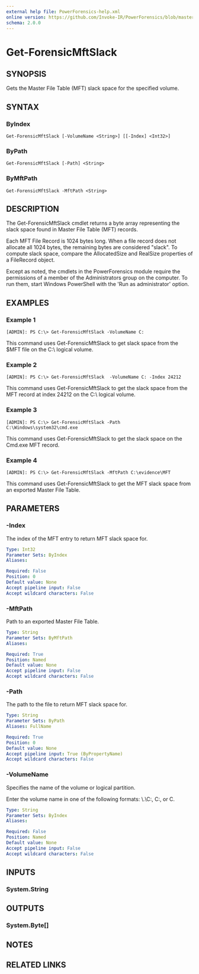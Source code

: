 ```yaml
---
external help file: PowerForensics-help.xml
online version: https://github.com/Invoke-IR/PowerForensics/blob/master/Modules/PowerForensics/docs/Get-ForensicMftSlack.md
schema: 2.0.0
---
```


# Get-ForensicMftSlack

## SYNOPSIS
Gets the Master File Table (MFT) slack space for the specified volume.

## SYNTAX

### ByIndex
```
Get-ForensicMftSlack [-VolumeName <String>] [[-Index] <Int32>]
```

### ByPath
```
Get-ForensicMftSlack [-Path] <String>
```

### ByMftPath
```
Get-ForensicMftSlack -MftPath <String>
```

## DESCRIPTION
The Get-ForensicMftSlack cmdlet returns a byte array representing the slack space found in Master File Table (MFT) records.

Each MFT File Record is 1024 bytes long. When a file record does not allocate all 1024 bytes, the remaining bytes are considered "slack". To compute slack space, compare the AllocatedSize and RealSize properties of a FileRecord object.

Except as noted, the cmdlets in the PowerForensics module require the permissions of a member of the Administrators group on the computer. To run them, start Windows PowerShell with the 'Run as administrator' option.

## EXAMPLES

### Example 1
```
[ADMIN]: PS C:\> Get-ForensicMftSlack -VolumeName C:
```

This command uses Get-ForensicMftSlack to get slack space from the $MFT file on the C:\ logical volume.

### Example 2
```
[ADMIN]: PS C:\> Get-ForensicMftSlack  -VolumeName C: -Index 24212
```

This command uses Get-ForensicMftSlack to get the slack space from the MFT record at index 24212 on the C:\ logical volume.

### Example 3
```
[ADMIN]: PS C:\> Get-ForensicMftSlack -Path C:\Windows\system32\cmd.exe
```

This command uses Get-ForensicMftSlack to get the slack space on the Cmd.exe MFT record.

### Example 4
```
[ADMIN]: PS C:\> Get-ForensicMftSlack -MftPath C:\evidence\MFT
```

This command uses Get-ForensicMftSlack to get the MFT slack space from an exported Master File Table.

## PARAMETERS

### -Index
The index of the MFT entry to return MFT slack space for.

```yaml
Type: Int32
Parameter Sets: ByIndex
Aliases: 

Required: False
Position: 0
Default value: None
Accept pipeline input: False
Accept wildcard characters: False
```

### -MftPath
Path to an exported Master File Table.

```yaml
Type: String
Parameter Sets: ByMftPath
Aliases: 

Required: True
Position: Named
Default value: None
Accept pipeline input: False
Accept wildcard characters: False
```

### -Path
The path to the file to return MFT slack space for.

```yaml
Type: String
Parameter Sets: ByPath
Aliases: FullName

Required: True
Position: 0
Default value: None
Accept pipeline input: True (ByPropertyName)
Accept wildcard characters: False
```

### -VolumeName
Specifies the name of the volume or logical partition.

Enter the volume name in one of the following formats: \\.\C:, C:, or C.

```yaml
Type: String
Parameter Sets: ByIndex
Aliases: 

Required: False
Position: Named
Default value: None
Accept pipeline input: False
Accept wildcard characters: False
```

## INPUTS

### System.String


## OUTPUTS

### System.Byte[]

## NOTES

## RELATED LINKS

